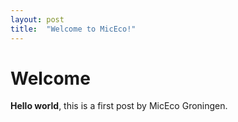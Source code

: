 ```yaml
---
layout: post
title:  "Welcome to MicEco!"
---
```


# Welcome

**Hello world**, this is a first post by MicEco Groningen.
